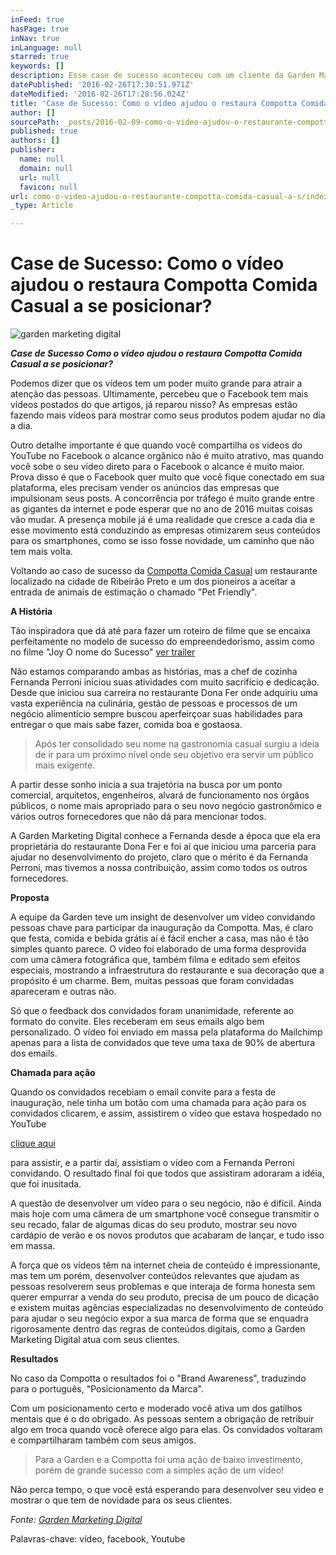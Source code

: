 ```yaml
---
inFeed: true
hasPage: true
inNav: true
inLanguage: null
starred: true
keywords: []
description: Esse case de sucesso aconteceu com um cliente da Garden Marketing Digital que aceitou a ideia de desenvolver um vídeo para convidar algumas pessoas chave para participar da festa de inauguração.
datePublished: '2016-02-26T17:30:51.971Z'
dateModified: '2016-02-26T17:28:56.024Z'
title: 'Case de Sucesso: Como o vídeo ajudou o restaura Compotta Comida Casual a se posicionar?'
author: []
sourcePath: _posts/2016-02-09-como-o-video-ajudou-o-restaurante-compotta-comida-casual-a-s.md
published: true
authors: []
publisher:
  name: null
  domain: null
  url: null
  favicon: null
url: como-o-video-ajudou-o-restaurante-compotta-comida-casual-a-s/index.html
_type: Article

---
```

# Case de Sucesso: Como o vídeo ajudou o restaura Compotta Comida Casual a se posicionar?
![garden marketing digital](https://s3-us-west-2.amazonaws.com/the-grid-img/p/691c0653ad027467d7523d3f014b2382edeea990.jpg)

**_Case de Sucesso Como o vídeo ajudou o restaura Compotta Comida Casual a se posicionar?_**

Podemos dizer que os vídeos tem um poder muito grande para atrair a atenção das pessoas. Ultimamente, percebeu que o Facebook tem mais vídeos postados do que artigos, já reparou nisso? As empresas estão fazendo mais vídeos para mostrar como seus produtos podem ajudar no dia a dia.

Outro detalhe importante é que quando você compartilha os vídeos do YouTube no Facebook o alcance orgânico não é muito atrativo, mas quando você sobe o seu vídeo direto para o Facebook o alcance é muito maior. Prova disso é que o Facebook quer muito que você fique conectado em sua plataforma, eles precisam vender os anúncios das empresas que impulsionam seus posts. A concorrência por tráfego é muito grande entre as gigantes da internet e pode esperar que no ano de 2016 muitas coisas vão mudar. A presença mobile já é uma realidade que cresce a cada dia e esse movimento está conduzindo as empresas otimizarem seus conteúdos para os smartphones, como se isso fosse novidade, um caminho que não tem mais volta.

Voltando ao caso de sucesso da [Compotta Comida Casual][0] um restaurante localizado na cidade de Ribeirão Preto e um dos pioneiros a aceitar a entrada de animais de estimação o chamado "Pet Friendly".

**A História**

Tão inspiradora que dá até para fazer um roteiro de filme que se encaixa perfeitamente no modelo de sucesso do empreendedorismo, assim como no filme "Joy O nome do Sucesso" [ver trailer][1]

Não estamos comparando ambas as histórias, mas a chef de cozinha Fernanda Perroni iniciou suas atividades com muito sacrifício e dedicação. Desde que iniciou sua carreira no restaurante Dona Fer onde adquiriu uma vasta experiência na culinária, gestão de pessoas e processos de um negócio alimentício sempre buscou aperfeirçoar suas habilidades para entregar o que mais sabe fazer, comida boa e gostaosa. 
> 
> Após ter consolidado seu nome na gastronomia casual surgiu a ideia de ir para um próximo nível onde seu objetivo era servir um público mais exigente. 

A partir desse sonho inicia a sua trajetória na busca por um ponto comercial, arquitetos, engenheiros, alvará de funcionamento nos órgãos públicos, o nome mais apropriado para o seu novo negócio gastronômico e vários outros fornecedores que não dá para mencionar todos.

A Garden Marketing Digital conhece a Fernanda desde a época que ela era proprietária do restaurante Dona Fer e foi aí que iniciou uma parceria para ajudar no desenvolvimento do projeto, claro que o mérito é da Fernanda Perroni, mas tivemos a nossa contribuição, assim como todos os outros fornecedores. 

**Proposta**

A equipe da Garden teve um insight de desenvolver um vídeo convidando pessoas chave para participar da inauguração da Compotta. Mas, é claro que festa, comida e bebida grátis aí é fácil encher a casa, mas não é tão simples quanto parece. O vídeo foi elaborado de uma forma desprovida com uma câmera fotográfica que, também filma e editado sem efeitos especiais, mostrando a infraestrutura do restaurante e sua decoração que a propósito é um charme. Bem, muitas pessoas que foram convidadas apareceram e outras não. 

Só que o feedback dos convidados foram unanimidade, referente ao formato do convite. Eles receberam em seus emails algo bem personalizado. O vídeo foi enviado em massa pela plataforma do Mailchimp apenas para a lista de convidados que teve uma taxa de 90% de abertura dos emails.

**Chamada para ação**

Quando os convidados recebiam o email convite para a festa de inauguração, nele tinha um botão com uma chamada para ação para os convidados clicarem, e assim, assistirem o vídeo que estava hospedado no YouTube

[clique aqui][2]

para assistir, e a partir daí, assistiam o vídeo com a Fernanda Perroni convidando. O resultado final foi que todos que assistiram adoraram a idéia, que foi inusitada. 

A questão de desenvolver um vídeo para o seu negócio, não é difícil. Ainda mais hoje com uma câmera de um smartphone você consegue transmitir o seu recado, falar de algumas dicas do seu produto, mostrar seu novo cardápio de verão e os novos produtos que acabaram de lançar, e tudo isso em massa.

A força que os vídeos têm na internet cheia de conteúdo é impressionante, mas tem um porém, desenvolver conteúdos relevantes que ajudam as pessoas resolverem seus problemas e que interaja de forma honesta sem querer empurrar a venda do seu produto, precisa de um pouco de dicação e existem muitas agências especializadas no desenvolvimento de conteúdo para ajudar o seu negócio expor a sua marca de forma que se enquadra rigorosamente dentro das regras de conteúdos digitais, como a Garden Marketing Digital atua com seus clientes.

**Resultados**

No caso da Compotta o resultados foi o "Brand Awareness", traduzindo para o português, "Posicionamento da Marca". 

Com um posicionamento certo e moderado você ativa um dos gatilhos mentais que é o do obrigado. As pessoas sentem a obrigação de retribuir algo em troca quando você oferece algo para elas. Os convidados voltaram e compartilharam também com seus amigos.

> Para a Garden e a Compotta foi uma ação de baixo investimento, porém de grande sucesso com a simples ação de um vídeo!

Não perca tempo, o que você está esperando para desenvolver seu video e mostrar o que tem de novidade para os seus clientes.

_Fonte: [Garden Marketing Digital][3]_

Palavras-chave: vídeo, facebook, Youtube

[][4][][5][][6]

[0]: http://www.compotta.com.br/
[1]: null
[2]: https://youtu.be/pddlSklMbbA
[3]: http://www.gardendigital.com.br/#!Case-de-Sucesso-Como-o-vídeo-ajudou-o-restaurante-Compotta-comida-casual-a-se-posicionar/ch09u/568dca570cf202954c2ac106
[4]: http://www.gardendigital.com.br/#!blog/hgmc1/tag/vídeo
[5]: http://www.gardendigital.com.br/#!blog/hgmc1/tag/facebook
[6]: http://www.gardendigital.com.br/#!blog/hgmc1/tag/Youtube